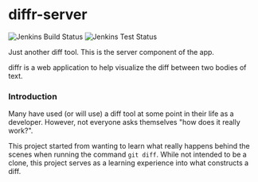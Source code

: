 # diffr-server
![Jenkins Build Status](https://img.shields.io/jenkins/build?jobUrl=http%3A%2F%2Fpi.anthli.com%3A8080%2Fjob%2Fdiffr-server%2Fjob%2Fmaster%2F)
![Jenkins Test Status](https://img.shields.io/jenkins/tests?compact_message&jobUrl=http%3A%2F%2Fpi.anthli.com%3A8080%2Fjob%2Fdiffr-server%2Fjob%2Fmaster%2F)

Just another diff tool. This is the server component of the app.

diffr is a web application to help visualize the diff between two bodies of
text.

### Introduction
Many have used (or will use) a diff tool at some point in their life as
a developer. However, not everyone asks themselves "how does it really work?".

This project started from wanting to learn what really happens behind the scenes
when running the command `git diff`. While not intended to be a clone, this
project serves as a learning experience into what constructs a diff.
